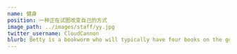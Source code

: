 ```yaml
---
name: 健身
position: 一种正在试图改变自己的方式
image_path: ../images/staff/yy.jpg
twitter_username: CloudCannon
blurb: Betty is a bookworm who will typically have four books on the go.
---
```

